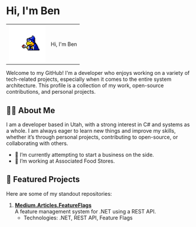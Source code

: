 # Hi, I'm Ben 

<table style="border: none;">
  <tr>
    <td style="border: none;"><img src="./images/kamek.gif" width="100" /></td>
    <td style="border: none;">Hi, I'm Ben</td>
  </tr>
</table>

Welcome to my GitHub! I'm a developer who enjoys working on a variety of tech-related projects, especially when it comes to the entire system architecture. This profile is a collection of my work, open-source contributions, and personal projects.

## 👨‍💻 About Me
I am a developer based in Utah, with a strong interest in C# and systems as a whole. I am always eager to learn new things and improve my skills, whether it’s through personal projects, contributing to open-source, or collaborating with others.

- 🌱 I’m currently attempting to start a business on the side.
- 💼 I’m working at Associated Food Stores.

## 🌟 Featured Projects

Here are some of my standout repositories:

1. [**Medium.Articles.FeatureFlags**](https://github.com/BenBurge/Medium.Articles.FeatureFlags)  
   A feature management system for .NET using a REST API.  
   - Technologies: .NET, REST API, Feature Flags
